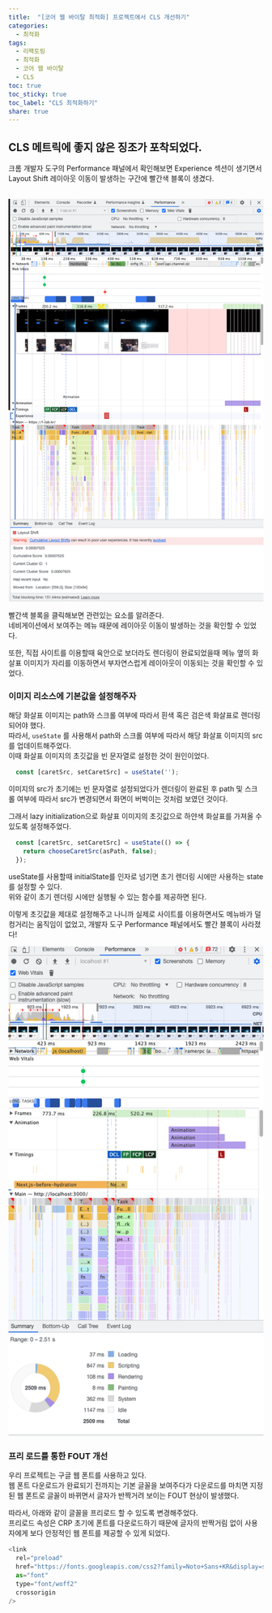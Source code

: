 ```yaml
---
title:  "[코어 웹 바이탈 최적화] 프로젝트에서 CLS 개선하기"
categories: 
  - 최적화
tags:
  - 리팩토링
  - 최적화
  - 코어 웹 바이탈
  - CLS
toc: true
toc_sticky: true
toc_label: "CLS 최적화하기"
share: true
---
```


## CLS 메트릭에 좋지 않은 징조가 포착되었다. <br>
크롬 개발자 도구의 Performance 패널에서 확인해보면 Experience 섹션이 생기면서 Layout Shift 레이아웃 이동이 발생하는 구간에 빨간색 블록이 생겼다. <br><br>

![[layout shift](/assets/images/performance-2022-10-20.png)](/assets/images/performance-2022-10-20.png)


빨간색 블록을 클릭해보면 관련있는 요소를 알려준다. <br>
네비게이션에서 보여주는 메뉴 때문에 레이아웃 이동이 발생하는 것을 확인할 수 있었다. <br>

또한, 직접 사이트를 이용할때 육안으로 보더라도 렌더링이 완료되었을때 메뉴 옆의 화살표 이미지가 자리를 이동하면서 부자연스럽게 레이아웃이 이동되는 것을 확인할 수 있었다. <br>

### 이미지 리소스에 기본값을 설정해주자
해당 화살표 이미지는 path와 스크롤 여부에 따라서 흰색 혹은 검은색 화살표로 렌더링 되어야 했다. <br>
따라서, `useState` 를 사용해서 path와 스크롤 여부에 따라서 해당 화살표 이미지의 src를 업데이트해주었다. <br>
이때 화살표 이미지의 초깃값을 빈 문자열로 설정한 것이 원인이었다. <br>

```javascript
  const [caretSrc, setCaretSrc] = useState('');
```

이미지의 src가 초기에는 빈 문자열로 설정되었다가 렌더링이 완료된 후 path 및 스크롤 여부에 따라서 src가 변경되면서 화면이 버벅이는 것처럼 보였던 것이다. <br>

그래서 lazy initialization으로 화살표 이미지의 초깃값으로 하얀색 화살표를 가져올 수 있도록 설정해주었다. <br>

```javascript
  const [caretSrc, setCaretSrc] = useState(() => {
    return chooseCaretSrc(asPath, false);
  });
```

useState를 사용할때 initialState를 인자로 넘기면 초기 렌더링 시에만 사용하는 state를 설정할 수 있다. <br>
위와 같이 초기 렌더링 시에만 실행될 수 있는 함수를 제공하면 된다.
<br>

이렇게 초깃값을 제대로 설정해주고 나니까 실제로 사이트를 이용하면서도 메뉴바가 덜컹거리는 움직임이 없었고, 개발자 도구 Performance 패널에서도 빨간 블록이 사라졌다! <br>

![[cls-improved](/assets/images/cls-improved-1-2022-10-28.png)](/assets/images/cls-improved-1-2022-10-28.png)

### 프리 로드를 통한 FOUT 개선
우리 프로젝트는 구글 웹 폰트를 사용하고 있다.  <br>
웹 폰트 다운로드가 완료되기 전까지는 기본 글꼴을 보여주다가 다운로드를 마치면 지정된 웹 폰트로 글꼴이 바뀌면서 글자가 반짝거려 보이는 FOUT 현상이 발생했다. <br>

따라서, 아래와 같이 글꼴을 프리로드 할 수 있도록 변경해주었다. <br>
프리로드 속성은 CRP 초기에 폰트를 다운로드하기 때문에 글자의 반짝거림 없이 사용자에게 보다 안정적인 웹 폰트를 제공할 수 있게 되었다.

```javascript
<link
  rel="preload"
  href="https://fonts.googleapis.com/css2?family=Noto+Sans+KR&display=swap"
  as="font"
  type="font/woff2"
  crossorigin
/>
```


